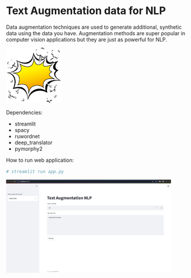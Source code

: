 # Text Augmentation data for NLP

Data augmentation techniques are used to generate additional, synthetic data using the data you have. Augmentation methods are super popular in computer vision applications but they are just as powerful for NLP. 

<img src="pngwing.com.png" width="150"/>

Dependencies:
  + streamlit
  + spacy
  + ruwordnet
  + deep_translator
  + pymorphy2


How to run web application:
```python
# streamlit run app.py
```

<img src="screen.png" width="450"/>
